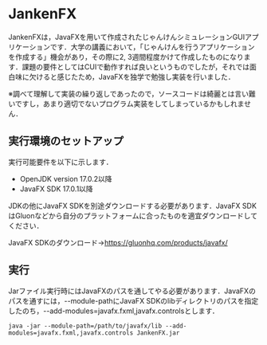 # JankenFX

JankenFXは，JavaFXを用いて作成されたじゃんけんシミュレーションGUIアプリケーションです．大学の講義において，「じゃんけんを行うアプリケーションを作成する」機会があり，その際に2, 3週間程度かけて作成したものになります．課題の要件としてはCUIで動作すれば良いというものでしたが，それでは面白味に欠けると感じたため，JavaFXを独学で勉強し実装を行いました．

※調べて理解して実装の繰り返しであったので，ソースコードは綺麗とは言い難いですし，あまり適切でないプログラム実装をしてしまっているかもしれません．

## 実行環境のセットアップ
実行可能要件を以下に示します．
- OpenJDK version 17.0.2以降
- JavaFX SDK 17.0.1以降

JDKの他にJavaFX SDKを別途ダウンロードする必要があります．JavaFX SDKはGluonなどから自分のプラットフォームに合ったものを適宜ダウンロードしてください．

JavaFX SDKのダウンロード→https://gluonhq.com/products/javafx/

## 実行
Jarファイル実行時にはJavaFXのパスを通してやる必要があります．JavaFXのパスを通すには，--module-pathにJavaFX SDKのlibディレクトリのパスを指定したのち，--add-modules=javafx.fxml,javafx.controlsとします．
```
java -jar --module-path=/path/to/javafx/lib --add-modules=javafx.fxml,javafx.controls JankenFX.jar
```
